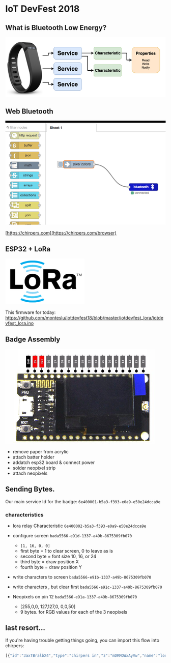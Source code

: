 # IoT DevFest 2018



## What is Bluetooth Low Energy?

![screenshot](BLE_diagram.png)



## Web Bluetooth


![screenshot](chirpers.png)

[https://chirpers.com](https://chirpers.com/browser)


## ESP32 + LoRa

![screenshot](lora.png)

This firmware for today:  https://github.com/monteslu/iotdevfest18/blob/master/iotdevfest_lora/iotdevfest_lora.ino


## Badge Assembly

![screenshot](esp32.jpg)

* remove paper from acrylic
* attach batter holder
* addatch esp32 board & connect power
* solder neopixel strip
* attach neopixels




## Sending Bytes.


Our main service Id for the badge: `6e400001-b5a3-f393-e0a9-e50e24dcca9e`

### characteristics

* lora relay Characteristic `6e400002-b5a3-f393-e0a9-e50e24dcca9e`

* configure screen `bada5566-e91d-1337-a49b-8675309fb070`
  * `[1, 16, 0, 0]`
  * first byte = 1 to clear screen, 0 to leave as is
  * second byte = font size 10, 16, or 24
  * third byte = draw position X
  * fourth byte = draw position Y

* write characters to screen `bada5566-e91b-1337-a49b-8675309fb070`

* write characters , but clear first `bada5566-e91c-1337-a49b-8675309fb070`

* Neopixels on pin 12 `bada5566-e91a-1337-a49b-8675309fb070`
  * [255,0,0, 127,127,0, 0,0,50]
  * 9 bytes.  for RGB values for each of the 3 neopixels




## last resort...

If you're having trouble getting things going, you can import this flow into chirpers:

```javascript
[{"id":"3axTBralbX4","type":"chirpers in","z":"mDRMOWxAyVw","name":"lora broadcasts","directToMe":false,"device":"f4a2b572-b33f-495d-a8f1-7271815d40a4","x":141,"y":528,"wires":[["9f9-S1MBSMk"]]},{"id":"9f9-S1MBSMk","type":"debug","z":"mDRMOWxAyVw","name":"","active":true,"console":"false","complete":"false","x":375,"y":621,"wires":[]},{"id":"sYIll5kSUSA","type":"inject","z":"mDRMOWxAyVw","name":"pixel colors","topic":"","payload":"[255,0,0, 127,127,0, 0,0,50]","payloadType":"json","repeat":"","crontab":"","once":false,"allowDebugInput":false,"x":132,"y":131,"wires":[["0Cc9ZaGo68g"]]},{"id":"0Cc9ZaGo68g","type":"bluetooth out","z":"mDRMOWxAyVw","name":"pixel control","deviceName":"","characteristicId":"bada5566-e91a-1337-a49b-8675309fb070","bleServiceId":"6e400001-b5a3-f393-e0a9-e50e24dcca9e","x":391,"y":222,"wires":[]},{"id":"WD9X88cx0Rc","type":"bluetooth out","z":"mDRMOWxAyVw","name":"lora out","deviceName":"","characteristicId":"6e400002-b5a3-f393-e0a9-e50e24dcca9e","bleServiceId":"6e400001-b5a3-f393-e0a9-e50e24dcca9e","x":403,"y":336,"wires":[]},{"id":"AkeuaLWbJww","type":"inject","z":"mDRMOWxAyVw","name":"","topic":"","payload":"hello world","payloadType":"str","repeat":"","crontab":"","once":false,"allowDebugInput":false,"x":145,"y":305,"wires":[["WD9X88cx0Rc"]]},{"id":"jFBmsuh9twQ","type":"bluetooth out","z":"mDRMOWxAyVw","name":"write to screen","deviceName":"","characteristicId":"6e400002-b5a3-f393-e0a9-e50e24dcca9e","bleServiceId":"6e400001-b5a3-f393-e0a9-e50e24dcca9e","x":418,"y":456,"wires":[]},{"id":"uVpz6mdsjzw","type":"inject","z":"mDRMOWxAyVw","name":"","topic":"","payload":"I love this badge!","payloadType":"str","repeat":"","crontab":"","once":false,"allowDebugInput":false,"x":124,"y":435,"wires":[["jFBmsuh9twQ"]]}]
```
